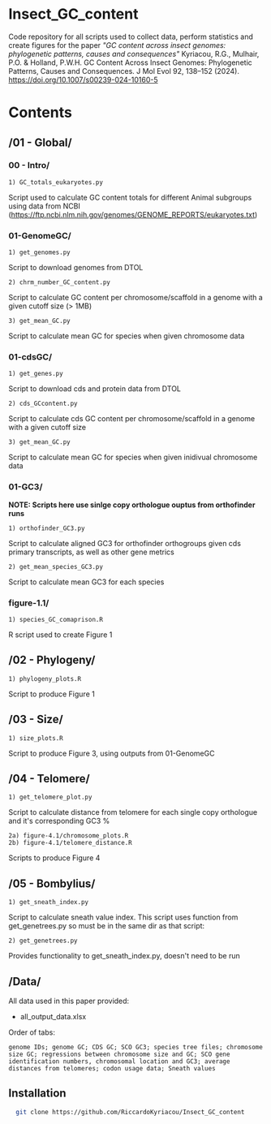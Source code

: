 
# Insect_GC_content

Code repository for all scripts used to collect data, perform statistics and create figures for the paper *"GC content across insect genomes: phylogenetic patterns, causes and consequences"*
Kyriacou, R.G., Mulhair, P.O. & Holland, P.W.H. GC Content Across Insect Genomes: Phylogenetic Patterns, Causes and Consequences. J Mol Evol 92, 138–152 (2024). https://doi.org/10.1007/s00239-024-10160-5

# Contents 

## /01 - Global/

### 00 - Intro/
    1) GC_totals_eukaryotes.py
Script used to calculate GC content totals for different Animal subgroups using data from NCBI (https://ftp.ncbi.nlm.nih.gov/genomes/GENOME_REPORTS/eukaryotes.txt)

### 01-GenomeGC/
    1) get_genomes.py 
Script to download genomes from DTOL 
    
    2) chrm_number_GC_content.py
Script to calculate GC content per chromosome/scaffold in a genome with a given cutoff size (> 1MB)

    3) get_mean_GC.py
Script to calculate mean GC for species when given chromosome data

### 01-cdsGC/
    1) get_genes.py
Script to download cds and protein data from DTOL 

    2) cds_GCcontent.py
Script to calculate cds GC content per chromosome/scaffold in a genome with a given cutoff size

    3) get_mean_GC.py
Script to calculate mean GC for species when given inidivual chromosome data

### 01-GC3/
**NOTE: Scripts here use sinlge copy orthologue ouptus from orthofinder runs**

    1) orthofinder_GC3.py
Script to calculate aligned GC3 for orthofinder orthogroups given cds primary transcripts, as well as other gene metrics

    2) get_mean_species_GC3.py
Script to calculate mean GC3 for each species 

### figure-1.1/
    1) species_GC_comaprison.R
R script used to create Figure 1

## /02 - Phylogeny/
    1) phylogeny_plots.R
Script to produce Figure 1
    
## /03 - Size/
    1) size_plots.R
Script to produce Figure 3, using outputs from 01-GenomeGC

## /04 - Telomere/
    1) get_telomere_plot.py
Script to calculate distance from telomere for each single copy orthologue and it's corresponding GC3 %

    2a) figure-4.1/chromosome_plots.R
    2b) figure-4.1/telomere_distance.R
Scripts to produce Figure 4

## /05 - Bombylius/ 
    1) get_sneath_index.py
Script to calculate sneath value index. This script uses function from get_genetrees.py so must be in the same dir as that script:

    2) get_genetrees.py 
Provides functionality to get_sneath_index.py, doesn't need to be run 

## /Data/
All data used in this paper provided: 
- all_output_data.xlsx 

Order of tabs: 
    
    genome IDs; genome GC; CDS GC; SCO GC3; species tree files; chromosome size GC; regressions between chromosome size and GC; SCO gene identification numbers, chromosomal location and GC3; average distances from telomeres; codon usage data; Sneath values


    



## Installation

```bash
  git clone https://github.com/RiccardoKyriacou/Insect_GC_content
```
    

